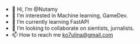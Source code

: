 - 👋 Hi, I’m @Nutamy
- 👀 I’m interested in Machine learning, GameDev.
- 🌱 I’m currently learning FastAPI
- 💞️ I’m looking to collaborate on sientists, jurnalists.
- 📫 How to reach me ko7ulina@gmail.com

<!---
Nutamy/Nutamy is a ✨ special ✨ repository because its `README.md` (this file) appears on your GitHub profile.
You can click the Preview link to take a look at your changes.
--->
